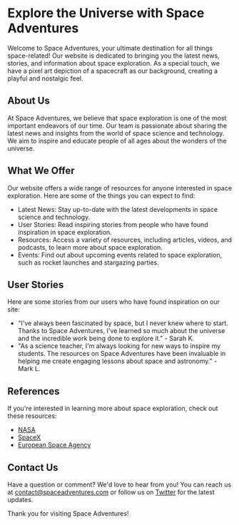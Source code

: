 <!--font:IBM Plex Sans-->

# Explore the Universe with Space Adventures

Welcome to Space Adventures, your ultimate destination for all things space-related! Our website is dedicated to bringing you the latest news, stories, and information about space exploration. As a special touch, we have a pixel art depiction of a spacecraft as our background, creating a playful and nostalgic feel.

## About Us

At Space Adventures, we believe that space exploration is one of the most important endeavors of our time. Our team is passionate about sharing the latest news and insights from the world of space science and technology. We aim to inspire and educate people of all ages about the wonders of the universe.

## What We Offer

Our website offers a wide range of resources for anyone interested in space exploration. Here are some of the things you can expect to find:

- Latest News: Stay up-to-date with the latest developments in space science and technology.
- User Stories: Read inspiring stories from people who have found inspiration in space exploration.
- Resources: Access a variety of resources, including articles, videos, and podcasts, to learn more about space exploration.
- Events: Find out about upcoming events related to space exploration, such as rocket launches and stargazing parties.

## User Stories

Here are some stories from our users who have found inspiration on our site:

- "I've always been fascinated by space, but I never knew where to start. Thanks to Space Adventures, I've learned so much about the universe and the incredible work being done to explore it." - Sarah K.
- "As a science teacher, I'm always looking for new ways to inspire my students. The resources on Space Adventures have been invaluable in helping me create engaging lessons about space and astronomy." - Mark L.

## References

If you're interested in learning more about space exploration, check out these resources:

- [NASA](#)
- [SpaceX](#)
- [European Space Agency](#)

## Contact Us

Have a question or comment? We'd love to hear from you! You can reach us at [contact@spaceadventures.com](mailto:contact@spaceadventures.com) or follow us on [Twitter](#) for the latest updates.

Thank you for visiting Space Adventures!

<!--

Write me content for website with wallpaper which alt text is:

"A pixel art depiction of a spacecraft, with blocky shapes and limited colors creating a nostalgic and playful feel."

The name/title of the page should not be 1:1 copy of the alt text but rather a real content of the website which is using this wallpaper.

- Use markdown format 
- Start with heading
- Heading should be short and concise
- The content should look like a real website 
- The website should not be about the wallpaper, wallpaper is just a related background
- Heading should be contain work "wallpaper" or "background"
- Include real sections like references, contact, user stories, etc. use things relevant to the page purpose.
- Feel free to use structure like headings, bullets, numbering, blockquotes, paragraphs, horizontal lines, etc.
- You can use formatting like bold or _italic_
- You can include UTF-8 emojis
- Links should be only #hash anchors (and you can refer to the document itself)
- Do not include images


---


# Space Adventures Wallpaper

Welcome to Space Adventures, your go-to source for all things space-related! Our website is dedicated to providing you with the latest news, stories, and information about space exploration. As a special treat, we've created a pixel art depiction of a spacecraft as our background wallpaper. 

## About the Wallpaper

Our wallpaper features a pixel art depiction of a spacecraft, with blocky shapes and limited colors creating a nostalgic and playful feel. We wanted to capture the spirit of classic video games and sci-fi movies, while also celebrating the exciting advancements in space technology. 

## Explore the Universe

At Space Adventures, we believe that space exploration is one of the most important endeavors of our time. That's why we're committed to bringing you the latest news and insights from the world of space science and technology. Whether you're interested in astronomy, astrophysics, or space travel, we've got you covered.

## User Stories

Here are some stories from our users who have found inspiration on our site:

- "I've always been fascinated by space, but I never knew where to start. Thanks to Space Adventures, I've learned so much about the universe and the incredible work being done to explore it." - Sarah K.
- "As a science teacher, I'm always looking for new ways to inspire my students. The resources on Space Adventures have been invaluable in helping me create engaging lessons about space and astronomy." - Mark L.

## References

If you're interested in learning more about space exploration, check out these resources:

- [NASA](#)
- [SpaceX](#)
- [European Space Agency](#)

## Contact Us

Have a question or comment? We'd love to hear from you! You can reach us at [contact@spaceadventures.com](mailto:contact@spaceadventures.com) or follow us on [Twitter](#) for the latest updates. 

Thank you for visiting Space Adventures!


---


Heading should not include word "wallpaper". The website should not be about the wallpaper itself, wallpaper is just a related background, rewrite whole content.


---


# Explore the Universe with Space Adventures

Welcome to Space Adventures, your ultimate destination for all things space-related! Our website is dedicated to bringing you the latest news, stories, and information about space exploration. As a special touch, we have a pixel art depiction of a spacecraft as our background, creating a playful and nostalgic feel.

## About Us

At Space Adventures, we believe that space exploration is one of the most important endeavors of our time. Our team is passionate about sharing the latest news and insights from the world of space science and technology. We aim to inspire and educate people of all ages about the wonders of the universe.

## What We Offer

Our website offers a wide range of resources for anyone interested in space exploration. Here are some of the things you can expect to find:

- Latest News: Stay up-to-date with the latest developments in space science and technology.
- User Stories: Read inspiring stories from people who have found inspiration in space exploration.
- Resources: Access a variety of resources, including articles, videos, and podcasts, to learn more about space exploration.
- Events: Find out about upcoming events related to space exploration, such as rocket launches and stargazing parties.

## User Stories

Here are some stories from our users who have found inspiration on our site:

- "I've always been fascinated by space, but I never knew where to start. Thanks to Space Adventures, I've learned so much about the universe and the incredible work being done to explore it." - Sarah K.
- "As a science teacher, I'm always looking for new ways to inspire my students. The resources on Space Adventures have been invaluable in helping me create engaging lessons about space and astronomy." - Mark L.

## References

If you're interested in learning more about space exploration, check out these resources:

- [NASA](#)
- [SpaceX](#)
- [European Space Agency](#)

## Contact Us

Have a question or comment? We'd love to hear from you! You can reach us at [contact@spaceadventures.com](mailto:contact@spaceadventures.com) or follow us on [Twitter](#) for the latest updates.

Thank you for visiting Space Adventures!

-->
